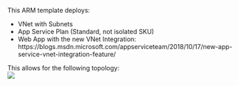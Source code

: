 This ARM template deploys:
<ul>
<li>VNet with Subnets
<li>App Service Plan (Standard, not isolated SKU)
<li>Web App with the new VNet Integration: https://blogs.msdn.microsoft.com/appserviceteam/2018/10/17/new-app-service-vnet-integration-feature/
</ul>
This allows for the following topology:
<br/>
<img src="https://storagegomez.blob.core.windows.net/public/images/vnetint.jpg">
